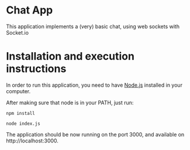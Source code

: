 Chat App
====

This application implements a (very) basic chat, using web sockets with Socket.io

# Installation and execution instructions

In order to run this application, you need to have [Node.js](http://nodejs.org/) installed in your computer.

After making sure that node is in your PATH, just run:

`npm install`

`node index.js`

The application should be now running on the port 3000, and available on http://localhost:3000.
